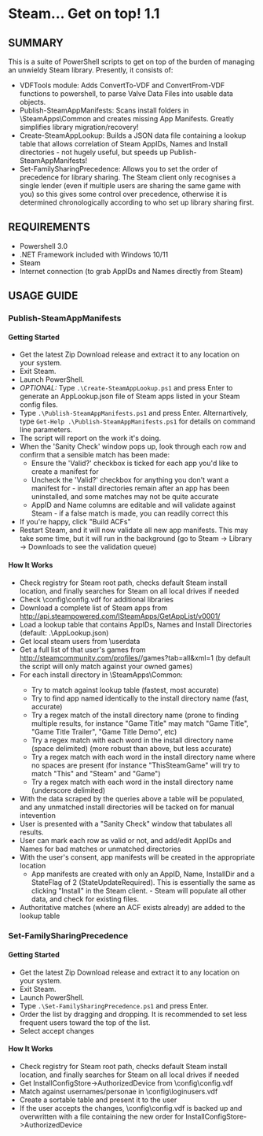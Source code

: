 # Steam... Get on top! 1.1

## SUMMARY
	
This is a suite of PowerShell scripts to get on top of the burden of managing an unwieldy Steam library. Presently, it consists of:
- VDFTools module: Adds ConvertTo-VDF and ConvertFrom-VDF functions to powershell, to parse Valve Data Files into usable data objects.
- Publish-SteamAppManifests: Scans install folders in <steam>\SteamApps\Common and creates missing App Manifests. Greatly simplifies library migration/recovery!
- Create-SteamAppLookup: Builds a JSON data file containing a lookup table that allows correlation of Steam AppIDs, Names and Install directories - not hugely useful, but speeds up Publish-SteamAppManifests!
- Set-FamilySharingPrecedence: Allows you to set the order of precedence for library sharing. The Steam client only recognises a single lender (even if multiple users are sharing the same game with you) so this gives some control over precedence, otherwise it is determined chronologically according to who set up library sharing first.

## REQUIREMENTS

- Powershell 3.0
- .NET Framework included with Windows 10/11
- Steam
- Internet connection (to grab AppIDs and Names directly from Steam)

## USAGE GUIDE

###	Publish-SteamAppManifests

####	Getting Started
	
- Get the latest Zip Download release and extract it to any location on your system.
- Exit Steam.
- Launch PowerShell.
- _OPTIONAL:_ Type `.\Create-SteamAppLookup.ps1` and press Enter to generate an AppLookup.json file of Steam apps listed in your Steam config files.
- Type `.\Publish-SteamAppManifests.ps1` and press Enter. Alternartively, type `Get-Help .\Publish-SteamAppManifests.ps1` for details on command line parameters.
- The script will report on the work it's doing.
- When the 'Sanity Check' window pops up, look through each row and confirm that a sensible match has been made:
	+ Ensure the 'Valid?' checkbox is ticked for each app you'd like to create a manifest for
	+ Uncheck the 'Valid?' checkbox for anything you don't want a manifest for - install directories remain after an app has been uninstalled, and some matches may not be quite accurate
	+ AppID and Name columns are editable and will validate against Steam - if a false match is made, you can readily correct this
- If you're happy, click "Build ACFs"
- Restart Steam, and it will now validate all new app manifests. This may take some time, but it will run in the background (go to Steam -> Library -> Downloads to see the validation queue)

####	How It Works
	
- Check registry for Steam root path, checks default Steam install location, and finally searches for Steam on all local drives if needed
- Check <steam root>\config\config.vdf for additional libraries
- Download a complete list of Steam apps from http://api.steampowered.com/ISteamApps/GetAppList/v0001/
- Load a lookup table that contains AppIDs, Names and Install Directories (default: .\AppLookup.json)
- Get local steam users from <steam root>\userdata
- Get a full list of that user's games from http://steamcommunity.com/profiles/<userID>/games?tab=all&xml=1 (by default the script will only match against your owned games)
- For each install directory in <steam root>\SteamApps\Common\:
	+ Try to match against lookup table (fastest, most accurate)
	+ Try to find app named identically to the install directory name (fast, accurate)
	+ Try a regex match of the install directory name (prone to finding multiple results, for instance "Game Title" may match "Game Title", "Game Title Trailer", "Game Title Demo", etc)
	+ Try a regex match with each word in the install directory name (space delimited) (more robust than above, but less accurate)
	+ Try a regex match with each word in the install directory name where no spaces are present (for instance "ThisSteamGame" will try to match "This" and "Steam" and "Game")
	+ Try a regex match with each word in the install directory name (underscore delimited)
- With the data scraped by the queries above a table will be populated, and any unmatched install directories will be tacked on for manual intevention
- User is presented with a "Sanity Check" window that tabulates all results.
- User can mark each row as valid or not, and add/edit AppIDs and Names for bad matches or unmatched directories
- With the user's consent, app manifests will be created in the appropriate location
	+ App manifests are created with only an AppID, Name, InstallDir and a StateFlag of 2 (StateUpdateRequired). This is essentially the same as clicking "Install" in the Steam client. - Steam will populate all other data, and check for existing files.
- Authoritative matches (where an ACF exists already) are added to the lookup table 

###	Set-FamilySharingPrecedence

####	Getting Started

- Get the latest Zip Download release and extract it to any location on your system.
- Exit Steam.
- Launch PowerShell.
- Type `.\Set-FamilySharingPrecedence.ps1` and press Enter.
- Order the list by dragging and dropping. It is recommended to set less frequent users toward the top of the list.
- Select accept changes

####	How It Works
	
- Check registry for Steam root path, checks default Steam install location, and finally searches for Steam on all local drives if needed
- Get InstallConfigStore->AuthorizedDevice from <Steam root>\config\config.vdf
- Match against usernames/personae in <Steam root>\config\loginusers.vdf
- Create a sortable table and present it to the user
- If the user accepts the changes, <Steam root>\config\config.vdf is backed up and overwritten with a file containing the new order for InstallConfigStore->AuthorizedDevice

